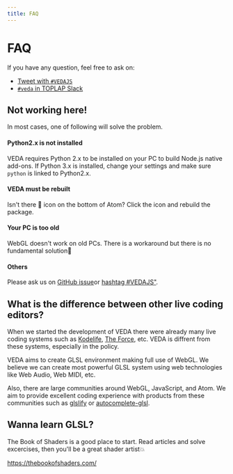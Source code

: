 ```yaml
---
title: FAQ
---
```


# FAQ

If you have any question, feel free to ask on:

- <a href="https://twitter.com/search?f=tweets&q=%23vedajs&src=typd" target="\_blank">Tweet with `#VEDAJS`</a>
- <a href="https://toplap.org/toplap-on-slack/" target="\_blank">`#veda` in TOPLAP Slack</a>

## Not working here!

In most cases, one of following will solve the problem.

#### Python2.x is not installed

VEDA requires Python 2.x to be installed on your PC to build Node.js native add-ons.
If Python 3.x is installed, change your settings and make sure `python` is linked to Python2.x.

#### VEDA must be rebuilt

Isn't there 🐞 icon on the bottom of Atom?
Click the icon and rebuild the package.

#### Your PC is too old

WebGL doesn't work on old PCs.
There is a workaround but there is no fundamental solution🙇

#### Others

Please ask us on <a target="\_blank" href="https://github.com/fand/veda/issues">GitHub issue</a>or <a target="\_blank" href="https://twitter.com/search?f=tweets&q=%23vedajs&src=typd">hashtag \#VEDAJS"</a>.

## What is the difference between other live coding editors?

When we started the development of VEDA there were already many live coding systems such as [Kodelife](https://hexler.net/software/kodelife), [The Force](http://shawnlawson.github.io/The_Force/), etc.
VEDA is diffrent from these systems, especially in the policy.

VEDA aims to create GLSL environment making full use of WebGL.
We believe we can create most powerful GLSL system using web technologies like Web Audio, Web MIDI, etc.

Also, there are large communities around WebGL, JavaScript, and Atom.
We aim to provide excellent coding experience with products from these communities such as [glslify](https://github.com/stackgl/glslify) or [autocomplete-glsl](https://atom.io/packages/autocomplete-glsl).

## Wanna learn GLSL?

The Book of Shaders is a good place to start.
Read articles and solve excercises, then you'll be a great shader artist💥

https://thebookofshaders.com/
